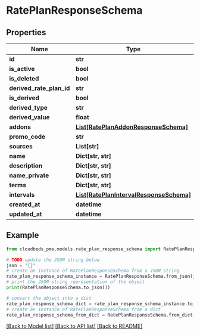 # RatePlanResponseSchema


## Properties

Name | Type | Description | Notes
------------ | ------------- | ------------- | -------------
**id** | **str** |  | [optional] 
**is_active** | **bool** |  | [optional] 
**is_deleted** | **bool** |  | [optional] 
**derived_rate_plan_id** | **str** |  | [optional] 
**is_derived** | **bool** |  | [optional] 
**derived_type** | **str** |  | [optional] 
**derived_value** | **float** |  | [optional] 
**addons** | [**List[RatePlanAddonResponseSchema]**](RatePlanAddonResponseSchema.md) |  | [optional] 
**promo_code** | **str** |  | [optional] 
**sources** | **List[str]** |  | [optional] 
**name** | **Dict[str, str]** |  | [optional] 
**description** | **Dict[str, str]** |  | [optional] 
**name_private** | **Dict[str, str]** |  | [optional] 
**terms** | **Dict[str, str]** |  | [optional] 
**intervals** | [**List[RatePlanIntervalResponseSchema]**](RatePlanIntervalResponseSchema.md) |  | [optional] 
**created_at** | **datetime** |  | [optional] 
**updated_at** | **datetime** |  | [optional] 

## Example

```python
from cloudbeds_pms.models.rate_plan_response_schema import RatePlanResponseSchema

# TODO update the JSON string below
json = "{}"
# create an instance of RatePlanResponseSchema from a JSON string
rate_plan_response_schema_instance = RatePlanResponseSchema.from_json(json)
# print the JSON string representation of the object
print(RatePlanResponseSchema.to_json())

# convert the object into a dict
rate_plan_response_schema_dict = rate_plan_response_schema_instance.to_dict()
# create an instance of RatePlanResponseSchema from a dict
rate_plan_response_schema_from_dict = RatePlanResponseSchema.from_dict(rate_plan_response_schema_dict)
```
[[Back to Model list]](../README.md#documentation-for-models) [[Back to API list]](../README.md#documentation-for-api-endpoints) [[Back to README]](../README.md)


